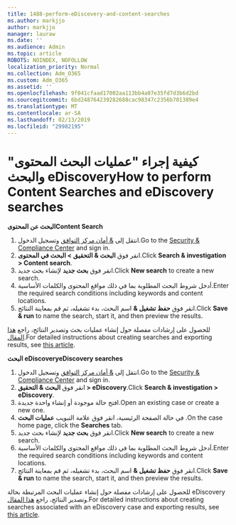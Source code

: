 ```yaml
---
title: 1488-perform-eDiscovery-and-content-searches
ms.author: markjjo
author: markjjo
manager: lauraw
ms.date: ''
ms.audience: Admin
ms.topic: article
ROBOTS: NOINDEX, NOFOLLOW
localization_priority: Normal
ms.collection: Adm_O365
ms.custom: Adm_O365
ms.assetid: ''
ms.openlocfilehash: 9f041cfaad17002aa113bb4a07e35fd7d3b6d2bd
ms.sourcegitcommit: 6bd248764239282688cac98347c2356b701389e4
ms.translationtype: MT
ms.contentlocale: ar-SA
ms.lasthandoff: 02/13/2019
ms.locfileid: "29982195"
---
```

# <a name="how-to-perform-content-searches-and-ediscovery-searches"></a><span data-ttu-id="1c00b-102">كيفية إجراء "عمليات البحث المحتوى" والبحث eDiscovery</span><span class="sxs-lookup"><span data-stu-id="1c00b-102">How to perform Content Searches and eDiscovery searches</span></span>

<span data-ttu-id="1c00b-103">**البحث عن المحتوى**</span><span class="sxs-lookup"><span data-stu-id="1c00b-103">**Content Search**</span></span>

1. <span data-ttu-id="1c00b-104">انتقل إلى [& أمان مركز التوافق](https://protection.office.com) وتسجيل الدخول.</span><span class="sxs-lookup"><span data-stu-id="1c00b-104">Go to the [Security & Compliance Center](https://protection.office.com) and sign in.</span></span>
2. <span data-ttu-id="1c00b-105">انقر فوق **البحث & التحقيق > البحث في المحتوى**.</span><span class="sxs-lookup"><span data-stu-id="1c00b-105">Click **Search & investigation > Content search**.</span></span>
3. <span data-ttu-id="1c00b-106">انقر فوق **بحث جديد** لإنشاء بحث جديد.</span><span class="sxs-lookup"><span data-stu-id="1c00b-106">Click **New search** to create a new search.</span></span>
4. <span data-ttu-id="1c00b-107">أدخل شروط البحث المطلوبة بما في ذلك مواقع المحتوى والكلمات الأساسية.</span><span class="sxs-lookup"><span data-stu-id="1c00b-107">Enter the required search conditions including keywords and content locations.</span></span>  
5. <span data-ttu-id="1c00b-108">انقر فوق **حفظ تشغيل &** اسم البحث، بدء تشغيله، ثم قم بمعاينة النتائج.</span><span class="sxs-lookup"><span data-stu-id="1c00b-108">Click **Save & run** to name the search, start it, and then preview the results.</span></span> 
 
<span data-ttu-id="1c00b-109">للحصول على إرشادات مفصلة حول إنشاء عمليات بحث وتصدير النتائج، راجع [هذا المقال](https://docs.microsoft.com/office365/securitycompliance/content-search).</span><span class="sxs-lookup"><span data-stu-id="1c00b-109">For detailed instructions about creating searches and exporting results, see [this article](https://docs.microsoft.com/office365/securitycompliance/content-search).</span></span>

<span data-ttu-id="1c00b-110">**البحث eDiscovery**</span><span class="sxs-lookup"><span data-stu-id="1c00b-110">**eDiscovery searches**</span></span>

1. <span data-ttu-id="1c00b-111">انتقل إلى [& أمان مركز التوافق](https://protection.office.com) وتسجيل الدخول.</span><span class="sxs-lookup"><span data-stu-id="1c00b-111">Go to the [Security & Compliance Center](https://protection.office.com) and sign in.</span></span>
2. <span data-ttu-id="1c00b-112">انقر فوق **البحث & التحقيق > eDiscovery**.</span><span class="sxs-lookup"><span data-stu-id="1c00b-112">Click **Search & investigation > eDiscovery**.</span></span>
3. <span data-ttu-id="1c00b-113">افتح حالة موجودة أو إنشاء واحدة جديدة.</span><span class="sxs-lookup"><span data-stu-id="1c00b-113">Open an existing case or create a new one.</span></span>
4. <span data-ttu-id="1c00b-114">في حالة الصفحة الرئيسية، انقر فوق علامة التبويب **عمليات البحث** .</span><span class="sxs-lookup"><span data-stu-id="1c00b-114">On the case home page, click the **Searches** tab.</span></span>  
5. <span data-ttu-id="1c00b-115">انقر فوق **بحث جديد** لإنشاء بحث جديد.</span><span class="sxs-lookup"><span data-stu-id="1c00b-115">Click **New search** to create a new search.</span></span>
6. <span data-ttu-id="1c00b-116">أدخل شروط البحث المطلوبة بما في ذلك مواقع المحتوى والكلمات الأساسية.</span><span class="sxs-lookup"><span data-stu-id="1c00b-116">Enter the required search conditions including keywords and content locations.</span></span>  
7. <span data-ttu-id="1c00b-117">انقر فوق **حفظ تشغيل &** اسم البحث، بدء تشغيله، ثم قم بمعاينة النتائج.</span><span class="sxs-lookup"><span data-stu-id="1c00b-117">Click **Save & run** to name the search, start it, and then preview the results.</span></span>

<span data-ttu-id="1c00b-118">للحصول على إرشادات مفصلة حول إنشاء عمليات البحث المرتبطة بحالة eDiscovery وتصدير النتائج، راجع [هذا المقال](https://docs.microsoft.com/office365/securitycompliance/ediscovery-cases).</span><span class="sxs-lookup"><span data-stu-id="1c00b-118">For detailed instructions about creating searches associated with an eDiscovery case and exporting results, see [this article](https://docs.microsoft.com/office365/securitycompliance/ediscovery-cases).</span></span>